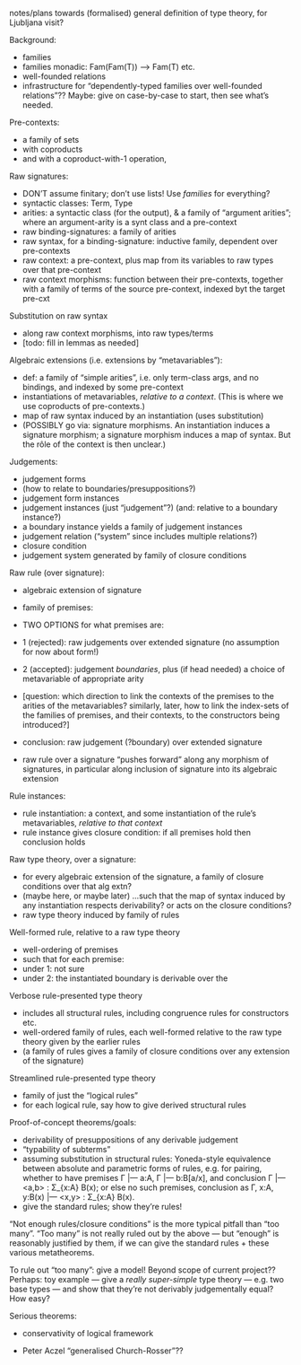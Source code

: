 notes/plans towards (formalised) general definition of type theory, for Ljubljana visit?

Background:

- families
- families monadic: Fam(Fam(T)) —> Fam(T) etc. 
- well-founded relations
- infrastructure for “dependently-typed families over well-founded relations”??  Maybe: give on case-by-case to start, then see what’s needed.

Pre-contexts:

- a family of sets
- with coproducts
- and with a coproduct-with-1 operation,

Raw signatures:

- DON’T assume finitary; don’t use lists!  Use *families* for everything?
- syntactic classes: Term, Type
- arities: a syntactic class (for the output), & a family of “argument arities”; where an argument-arity is a synt class and a pre-context 
- raw binding-signatures: a family of arities
- raw syntax, for a binding-signature: inductive family, dependent over pre-contexts
- raw context: a pre-context, plus map from its variables to raw types over that pre-context
- raw context morphisms: function between their pre-contexts, together with a family of terms of the source pre-context, indexed byt the target pre-cxt

Substitution on raw syntax

- along raw context morphisms, into raw types/terms
- [todo: fill in lemmas as needed]

Algebraic extensions (i.e. extensions by “metavariables”):

- def: a family of “simple arities”, i.e. only term-class args, and no bindings, and indexed by some pre-context
- instantiations of metavariables, *relative to a context*.  (This is where we use coproducts of pre-contexts.)
- map of raw syntax induced by an instantiation (uses substitution)
- (POSSIBLY go via: signature morphisms.  An instantiation induces a signature morphism; a signature morphism induces a map of syntax.  But the rôle of the context is then unclear.)

Judgements:

- judgement forms
- (how to relate to boundaries/presuppositions?)
- judgement form instances
- judgement instances (just “judgement”?) (and: relative to a boundary instance?)
- a boundary instance yields a family of judgement instances
- judgement relation (“system” since includes multiple relations?)
- closure condition
- judgement system generated by family of closure conditions

Raw rule (over signature):
- algebraic extension of signature
- family of premises:
- TWO OPTIONS for what premises are:
- 1 (rejected): raw judgements over extended signature (no assumption for now about form!)
- 2 (accepted): judgement *boundaries*, plus (if head needed) a choice of metavariable of appropriate arity
- [question: which direction to link the contexts of the premises to the arities of the metavariables? similarly, later, how to link the index-sets of the families of premises, and their contexts, to the constructors being introduced?]
- conclusion: raw judgement (?boundary) over extended signature

- raw rule over a signature “pushes forward” along any morphism of signatures, in particular along inclusion of signature into its algebraic extension

Rule instances:
- rule instantiation: a context, and some instantiation of the rule’s metavariables, *relative to that context*
- rule instance gives closure condition: if all premises hold then conclusion holds

Raw type theory, over a signature:
- for every algebraic extension of the signature, a family of closure conditions over that alg extn?
- (maybe here, or maybe later) …such that the map of syntax induced by any instantiation respects derivability? or acts on the closure conditions?
- raw type theory induced by family of rules

Well-formed rule, relative to a raw type theory
- well-ordering of premises
- such that for each premise: 
- under 1: not sure
- under 2: the instantiated boundary is derivable over the 

Verbose rule-presented type theory
- includes all structural rules, including congruence rules for constructors etc.
- well-ordered family of rules, each well-formed relative to the raw type theory given by the earlier rules
- (a family of rules gives a family of closure conditions over any extension of the signature)

Streamlined rule-presented type theory
- family of just the “logical rules”
- for each logical rule, say how to give derived structural rules

Proof-of-concept theorems/goals:

- derivability of presuppositions of any derivable judgement
- “typability of subterms”
- assuming substitution in structural rules: Yoneda-style equivalence between absolute and parametric forms of rules, e.g. for pairing, whether to have premises Γ |— a:A, Γ |— b:B[a/x], and conclusion Γ |— <a,b> : Σ_{x:A} B(x); or else no such premises, conclusion as Γ, x:A, y:B(x) |— <x,y> : Σ_{x:A} B(x).
- give the standard rules; show they’re rules!

“Not enough rules/closure conditions” is the more typical pitfall than “too many”.  “Too many” is not really ruled out by the above — but “enough” is reasonably justified by them, if we can give the standard rules + these various metatheorems.

To rule out “too many”: give a model!  Beyond scope of current project??  Perhaps: toy example — give a *really super-simple* type theory — e.g. two base types — and show that they’re not derivably judgementally equal?  How easy?

Serious theorems:

- conservativity of logical framework

- Peter Aczel “generalised Church-Rosser”??







